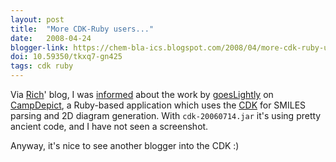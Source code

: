 ```yaml
---
layout: post
title:  "More CDK-Ruby users..."
date:   2008-04-24
blogger-link: https://chem-bla-ics.blogspot.com/2008/04/more-cdk-ruby-users.html
doi: 10.59350/tkxq7-gn425
tags: cdk ruby
---
```


Via [Rich](http://depth-first.com/)' blog, I was [informed](http://depth-first.com/articles/2008/04/23/campdepict-building-a-simple-smiles-depict-web-application-with-jruby-structure-cdk-and-camping)
about the work by [goesLightly](http://goeslightly.blogspot.com/) on [CampDepict](http://goeslightly.blogspot.com/2008/04/campdepict-jruby-cdk-and-camping.html),
a Ruby-based application which uses the [CDK](http://cdk.sf.net/) for SMILES parsing and 2D diagram generation. With
`cdk-20060714.jar` it's using pretty ancient code, and I have not seen a screenshot.

Anyway, it's nice to see another blogger into the CDK :)
